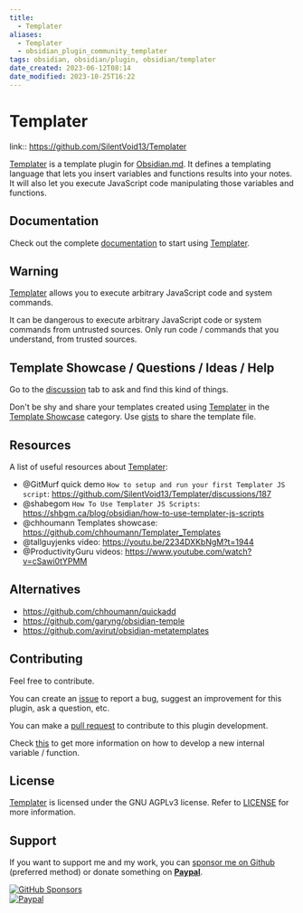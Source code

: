 ```yaml
---
title:
  - Templater
aliases:
  - Templater
  - obsidian_plugin_community_templater
tags: obsidian, obsidian/plugin, obsidian/templater
date_created: 2023-06-12T08:14
date_modified: 2023-10-25T16:22
---
```

# Templater

link:: <https://github.com/SilentVoid13/Templater>

[Templater](https://github.com/SilentVoid13/Templater) is a template plugin for [Obsidian.md](https://obsidian.md/). It defines a templating language that lets you insert variables and functions results into your notes. It will also let you execute JavaScript code manipulating those variables and functions.

## Documentation

Check out the complete [documentation](https://silentvoid13.github.io/Templater/) to start using [Templater](https://github.com/SilentVoid13/Templater).

## Warning

[Templater](https://github.com/SilentVoid13/Templater) allows you to execute arbitrary JavaScript code and system commands.

It can be dangerous to execute arbitrary JavaScript code or system commands from untrusted sources. Only run code / commands that you understand, from trusted sources.

## Template Showcase / Questions / Ideas / Help

Go to the [discussion](https://github.com/SilentVoid13/Templater/discussions) tab to ask and find this kind of things.

Don't be shy and share your templates created using [Templater](https://github.com/SilentVoid13/Templater) in the [Template Showcase](https://github.com/SilentVoid13/Templater/discussions/categories/templates-showcase) category. Use [gists](https://gist.github.com/) to share the template file.

## Resources

A list of useful resources about [Templater](https://github.com/SilentVoid13/Templater):

- @GitMurf quick demo `How to setup and run your first Templater JS script`: <https://github.com/SilentVoid13/Templater/discussions/187>
- @shabegom `How To Use Templater JS Scripts`: <https://shbgm.ca/blog/obsidian/how-to-use-templater-js-scripts>
- @chhoumann Templates showcase: <https://github.com/chhoumann/Templater_Templates>
- @tallguyjenks video: <https://youtu.be/2234DXKbNgM?t=1944>
- @ProductivityGuru videos: <https://www.youtube.com/watch?v=cSawi0tYPMM>

## Alternatives

- <https://github.com/chhoumann/quickadd>
- <https://github.com/garyng/obsidian-temple>
- <https://github.com/avirut/obsidian-metatemplates>

## Contributing

Feel free to contribute.

You can create an [issue](https://github.com/SilentVoid13/Templater/issues) to report a bug, suggest an improvement for this plugin, ask a question, etc.

You can make a [pull request](https://github.com/SilentVoid13/Templater/pulls) to contribute to this plugin development.

Check [this](https://silentvoid13.github.io/Templater/docs/internal-variables-functions/contribute) to get more information on how to develop a new internal variable / function.

## License

[Templater](https://github.com/SilentVoid13/Templater) is licensed under the GNU AGPLv3 license. Refer to [LICENSE](https://github.com/SilentVoid13/Templater/blob/master/LICENSE.TXT) for more information.

## Support

If you want to support me and my work, you can [sponsor me on Github](https://github.com/sponsors/SilentVoid13) (preferred method) or donate something on [**Paypal**](https://www.paypal.com/donate?hosted_button_id=U2SRGAFYXT32Q).

[![GitHub Sponsors](https://img.shields.io/github/sponsors/silentvoid13?label=Sponsor&logo=GitHub%20Sponsors&style=for-the-badge)](https://github.com/sponsors/silentvoid13)  
[![Paypal](https://img.shields.io/badge/paypal-silentvoid13-yellow?style=social&logo=paypal)](https://www.paypal.com/donate?hosted_button_id=U2SRGAFYXT32Q)
